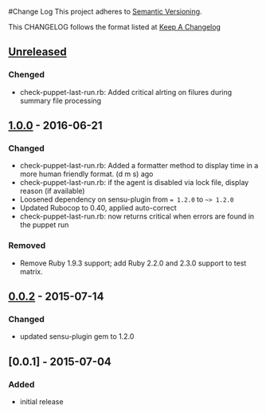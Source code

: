 #Change Log
This project adheres to [Semantic Versioning](http://semver.org/).

This CHANGELOG follows the format listed at [Keep A Changelog](http://keepachangelog.com/)

## [Unreleased]
### Chenged
- check-puppet-last-run.rb: Added critical alrting on filures during summary file processing

## [1.0.0] - 2016-06-21
### Changed
- check-puppet-last-run.rb: Added a formatter method to display time in a more human friendly format. (d m s) ago
- check-puppet-last-run.rb: if the agent is disabled via lock file, display reason (if available)
- Loosened dependency on sensu-plugin from `= 1.2.0` to `~> 1.2.0`
- Updated Rubocop to 0.40, applied auto-correct
- check-puppet-last-run.rb: now returns critical when errors are found in the puppet run

### Removed
- Remove Ruby 1.9.3 support; add Ruby 2.2.0 and 2.3.0 support to test matrix.

## [0.0.2] - 2015-07-14
### Changed
- updated sensu-plugin gem to 1.2.0

## [0.0.1] - 2015-07-04
### Added
- initial release

[Unreleased]: https://github.com/sensu-plugins/sensu-plugins-puppet/compare/1.0.0...HEAD
[1.0.0]: https://github.com/sensu-plugins/sensu-plugins-puppet/compare/0.0.2...1.0.0
[0.0.2]: https://github.com/sensu-plugins/sensu-plugins-puppet/compare/0.0.1...0.0.2

